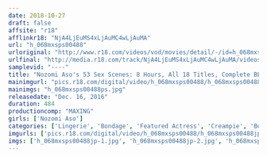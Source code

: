 ```yaml
---
date: 2018-10-27
draft: false
affsite: "r18"
afflinkr18: "NjA4LjEuMS4xLjAuMC4wLjAuMA"
url: "h_068mxsps00488"
urloriginal: "http://www.r18.com/videos/vod/movies/detail/-/id=h_068mxsps00488"
urlfinal: "http://media.r18.com/track/NjA4LjEuMS4xLjAuMC4wLjAuMA/videos/vod/movies/detail/-/id=h_068mxsps00488"
samplevid: "----"
title: "Nozomi Aso's 53 Sex Scenes: 8 Hours, All 18 Titles, Complete BEST"
mainimgurl: "pics.r18.com/digital/video/h_068mxsps00488/h_068mxsps00488ps.jpg"
mainimgs: "h_068mxsps00488ps.jpg"
releasedate: "Dec. 16, 2016"
duration: 484
productioncomp: "MAXING"
girls: ['Nozomi Aso']
categories: ['Lingerie', 'Bondage', 'Featured Actress', 'Creampie', 'Bondage', 'Over 4 Hours', 'Hi-Def', 'Actress Best Compilation']
imgurls: ['pics.r18.com/digital/video/h_068mxsps00488/h_068mxsps00488jp-1.jpg', 'pics.r18.com/digital/video/h_068mxsps00488/h_068mxsps00488jp-2.jpg', 'pics.r18.com/digital/video/h_068mxsps00488/h_068mxsps00488jp-3.jpg', 'pics.r18.com/digital/video/h_068mxsps00488/h_068mxsps00488jp-4.jpg', 'pics.r18.com/digital/video/h_068mxsps00488/h_068mxsps00488jp-5.jpg', 'pics.r18.com/digital/video/h_068mxsps00488/h_068mxsps00488jp-6.jpg', 'pics.r18.com/digital/video/h_068mxsps00488/h_068mxsps00488jp-7.jpg', 'pics.r18.com/digital/video/h_068mxsps00488/h_068mxsps00488jp-8.jpg', 'pics.r18.com/digital/video/h_068mxsps00488/h_068mxsps00488jp-9.jpg', 'pics.r18.com/digital/video/h_068mxsps00488/h_068mxsps00488jp-10.jpg', 'pics.r18.com/digital/video/h_068mxsps00488/h_068mxsps00488jp-11.jpg', 'pics.r18.com/digital/video/h_068mxsps00488/h_068mxsps00488jp-12.jpg', 'pics.r18.com/digital/video/h_068mxsps00488/h_068mxsps00488jp-13.jpg', 'pics.r18.com/digital/video/h_068mxsps00488/h_068mxsps00488jp-14.jpg', 'pics.r18.com/digital/video/h_068mxsps00488/h_068mxsps00488jp-15.jpg', 'pics.r18.com/digital/video/h_068mxsps00488/h_068mxsps00488jp-16.jpg', 'pics.r18.com/digital/video/h_068mxsps00488/h_068mxsps00488jp-17.jpg', 'pics.r18.com/digital/video/h_068mxsps00488/h_068mxsps00488jp-18.jpg', 'pics.r18.com/digital/video/h_068mxsps00488/h_068mxsps00488jp-19.jpg', 'pics.r18.com/digital/video/h_068mxsps00488/h_068mxsps00488jp-20.jpg']
imgs: ['h_068mxsps00488jp-1.jpg', 'h_068mxsps00488jp-2.jpg', 'h_068mxsps00488jp-3.jpg', 'h_068mxsps00488jp-4.jpg', 'h_068mxsps00488jp-5.jpg', 'h_068mxsps00488jp-6.jpg', 'h_068mxsps00488jp-7.jpg', 'h_068mxsps00488jp-8.jpg', 'h_068mxsps00488jp-9.jpg', 'h_068mxsps00488jp-10.jpg', 'h_068mxsps00488jp-11.jpg', 'h_068mxsps00488jp-12.jpg', 'h_068mxsps00488jp-13.jpg', 'h_068mxsps00488jp-14.jpg', 'h_068mxsps00488jp-15.jpg', 'h_068mxsps00488jp-16.jpg', 'h_068mxsps00488jp-17.jpg', 'h_068mxsps00488jp-18.jpg', 'h_068mxsps00488jp-19.jpg', 'h_068mxsps00488jp-20.jpg']
---
```

